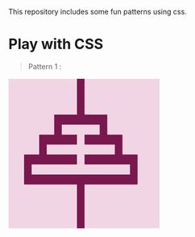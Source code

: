 This repository includes some fun patterns using css.

# Play with CSS
> Pattern 1 :



<img src="Screenshot 2024-03-18 133045-1.png" width="300px" height ="300px" >

<!-- ![alt text](<img src ="Screenshot 2024-03-18 133045-1.png" width="100px" height ="100px">) -->

